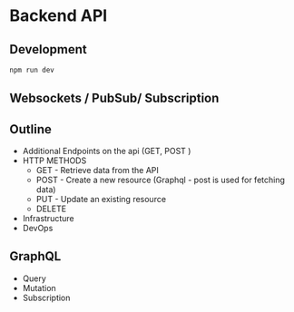 # Backend API

## Development

```bash
npm run dev
```
## Websockets / PubSub/ Subscription


## Outline 

- Additional Endpoints on the api (GET, POST )
 - HTTP METHODS 
    - GET - Retrieve data from the API
    - POST - Create a new resource (Graphql - post is used for fetching data)
    - PUT - Update an existing resource
    - DELETE
- Infrastructure
- DevOps 

## GraphQL 
 - Query
 - Mutation
 - Subscription

 